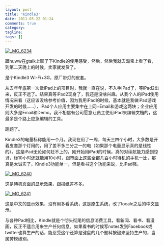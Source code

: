 ```yaml
---
layout: post
title: 'Kindle3'
date: 2011-05-22 01:24
comments: true
category:
tagline:
tags: []
---
```


[![_MG_6234](http://qingpei.me/images/in_post/MG_6234_thumb.jpg)](http://qingpei.me/images/in_post/MG_6234.jpg)

跟huww在gtalk上聊了下Kindle的使用感受，然后，然后我就去淘宝上看了看，到第二天晚上的时候，卖家就发货了。

是个Kindle3 Wi-Fi+3G，原厂带灯的皮套。

从去年年底第一次做iPad上的项目时，我就一直在说，不入手iPad了，等iPad2出来，反正不远了。结果真等iPad2现身了，我还是没啥兴趣。从我个人的iPad使用情况来看（这应该没啥参考价值，因为我用iPad的时候，基本就是我做iPad游戏开发的时候……），iPad个人应用主要集中在上网+Email和游戏这两块；企业应用则大多是Email和Demo。我不相信有公司愿意让员工使用iPad来编辑文档的，这最多是个路上应急编辑的工具。

跑题了。

Kindle3的电量标称能用一个月。我现在用了一周，每天三四个小时，大多数是开着皮套那个灯用的，用了差不多三分之一的电（如果那个电量显示真的是线性的）。这是iPad无论如何赶不上的，刚开始用iPad的时候，真的对续航能力感到惊讶，标10小时还就能用10小时，跟市面上这些全都几百小时待机的手机一比，那真是太诚实了。Kindle3功能单一，但是看书这个功能来说，比iPad强。

[![_MG_6240](http://qingpei.me/images/in_post/MG_6240_thumb.jpg)](http://qingpei.me/images/in_post/MG_6240.jpg)

这是待机页面的显示效果，跟报纸差不多。

[![_MG_6241](http://qingpei.me/images/in_post/MG_6241_thumb.jpg)](http://qingpei.me/images/in_post/MG_6241.jpg)

这是中文的显示效果，没有用多看系统，这是原生系统，改了locale之后的中文显示。

与各种Pad相比，Kindle就是个彻头彻尾的信息消费工具，看新闻、看书、看漫画，反正不适合用来生产任何信息。如果看书的时候写notes发到Facebook或twitter也算生产的话，能忍受这个还算是键盘的几个塑料按键来坚持生产的，当属劳模级别。
